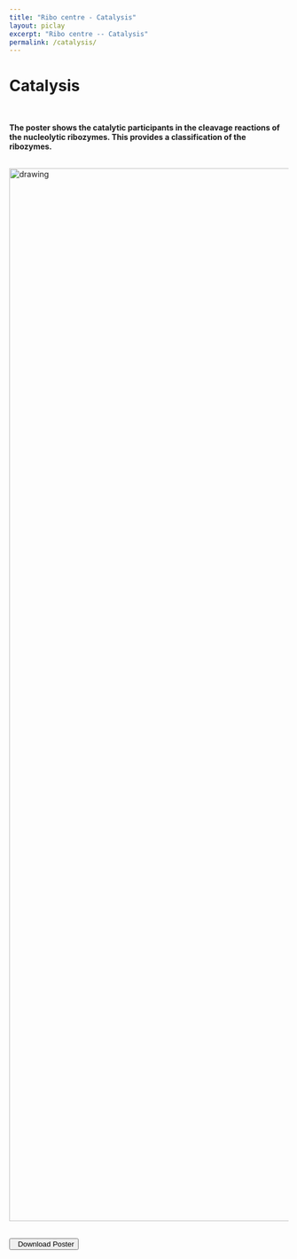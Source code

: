 ```yaml
---
title: "Ribo centre - Catalysis"
layout: piclay
excerpt: "Ribo centre -- Catalysis"
permalink: /catalysis/
---
```




# Catalysis

<br>

 **The poster shows the catalytic participants in the cleavage reactions of the nucleolytic ribozymes. This provides a classification of the ribozymes.**<br><br>



<img src="https://www.ribocentre.org/images/CataPic/catalysis.png" alt="drawing" style="weight:900px;height:1900px;display:block;margin:0 auto;" class="img-responsive"><br>

<a href="https://www.ribocentre.org/downloads/Catalysis-poster.pdf" target="_blank" download="Catalysis-poster.pdf"><button class="btn btn-secondary"><span class="glyphicon glyphicon-download-alt"></span>&nbsp;&nbsp;Download Poster</button></a><br><br>



